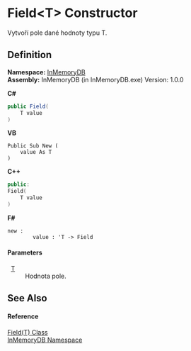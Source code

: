 # Field&lt;T&gt; Constructor


Vytvoří pole dané hodnoty typu T.



## Definition
**Namespace:** <a href="https://gitlab.mff.cuni.cz/teaching/nprg031/2022-summer/student-telcerj/-/tree/master/InMemoryDB/Help/044e8d7f-0f94-a8b4-bd65-529f6359fdf7">InMemoryDB</a>  
**Assembly:** InMemoryDB (in InMemoryDB.exe) Version: 1.0.0

**C#**
``` C#
public Field(
	T value
)
```
**VB**
``` VB
Public Sub New ( 
	value As T
)
```
**C++**
``` C++
public:
Field(
	T value
)
```
**F#**
``` F#
new : 
        value : 'T -> Field
```



#### Parameters
<dl><dt>  <a href="https://gitlab.mff.cuni.cz/teaching/nprg031/2022-summer/student-telcerj/-/tree/master/InMemoryDB/Help/46a67b2d-bfd0-833f-4eb7-7ea9c7c08d2c">T</a></dt><dd>Hodnota pole.</dd></dl>

## See Also


#### Reference
<a href="https://gitlab.mff.cuni.cz/teaching/nprg031/2022-summer/student-telcerj/-/tree/master/InMemoryDB/Help/46a67b2d-bfd0-833f-4eb7-7ea9c7c08d2c">Field(T) Class</a>  
<a href="https://gitlab.mff.cuni.cz/teaching/nprg031/2022-summer/student-telcerj/-/tree/master/InMemoryDB/Help/044e8d7f-0f94-a8b4-bd65-529f6359fdf7">InMemoryDB Namespace</a>  
